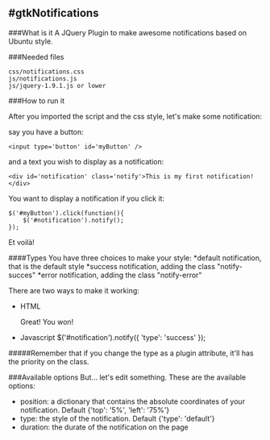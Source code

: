#gtkNotifications
-----------------

###What is it
A JQuery Plugin to make awesome notifications based on Ubuntu style.

###Needed files
	
	css/notifications.css
	js/notifications.js
	js/jquery-1.9.1.js or lower

###How to run it

After you imported the script and the css style, let's make some notification:

say you have a button:
	
	<input type='button' id='myButton' />

and a text you wish to display as a notification:
	
	<div id='notification' class='notify'>This is my first notification!</div>

You want to display a notification if you click it:

	$('#myButton').click(function(){
		$('#notification').notify();
	});

Et voilà!

####Types
You have three choices to make your style:
*default notification, that is the default style
*success notification, adding the class "notify-succes"
*error notification, adding the class "notify-error"

There are two ways to make it working:
* HTML
	<div id='notification' class='notify notify-success'>Great! You won!</div>

* Javascript
	$('#notification').notify({
		'type': 'success'
	});
	
#####Remember that if you change the type as a plugin attribute, it'll has the priority on the class.

###Available options
But... let's edit something. These are the available options:
* position: a dictionary that contains the absolute coordinates of your notification. Default {'top': '5%', 'left': '75%'}
* type: the style of the notification. Default {'type': 'default'}
* duration: the durate of the notification on the page